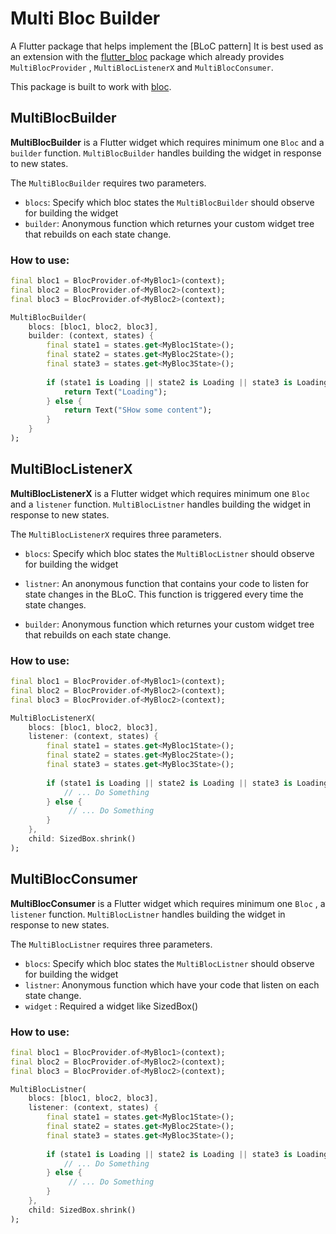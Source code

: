 # Multi Bloc Builder

A Flutter package that helps implement the [BLoC pattern]
It is best used as an extension with the [flutter_bloc](https://pub.dev/packages/flutter_bloc) package which already provides `MultiBlocProvider` , `MultiBlocListenerX` and `MultiBlocConsumer`.

This package is built to work with [bloc](https://pub.dev/packages/bloc).

## MultiBlocBuilder

__MultiBlocBuilder__ is a Flutter widget which requires minimum one `Bloc` and a `builder` function.
`MultiBlocBuilder` handles building the widget in response to new states.

The `MultiBlocBuilder` requires two parameters.
* `blocs`: Specify which bloc states the `MultiBlocBuilder` should observe for building the widget
* `builder`: Anonymous function which returnes your custom widget tree that rebuilds on each state change.

### How to use:
```dart
final bloc1 = BlocProvider.of<MyBloc1>(context);
final bloc2 = BlocProvider.of<MyBloc2>(context);
final bloc3 = BlocProvider.of<MyBloc2>(context);

MultiBlocBuilder(
    blocs: [bloc1, bloc2, bloc3],
    builder: (context, states) {
        final state1 = states.get<MyBloc1State>();
        final state2 = states.get<MyBloc2State>();
        final state3 = states.get<MyBloc3State>();
        
        if (state1 is Loading || state2 is Loading || state3 is Loading) {
            return Text("Loading");
        } else {
            return Text("SHow some content");
        }
    }
);
```



## MultiBlocListenerX

__MultiBlocListenerX__ is a Flutter widget which requires minimum one `Bloc` and a `listener` function.
`MultiBlocListner` handles building the widget in response to new states.

The `MultiBlocListenerX` requires three parameters.
* `blocs`: Specify which bloc states the `MultiBlocListner` should observe for building the widget

* `listner`: An anonymous function that contains your code to listen for state changes in the BLoC. This function is triggered every time the state changes.

* `builder`: Anonymous function which returnes your custom widget tree that rebuilds on each state change.

### How to use:
```dart
final bloc1 = BlocProvider.of<MyBloc1>(context);
final bloc2 = BlocProvider.of<MyBloc2>(context);
final bloc3 = BlocProvider.of<MyBloc2>(context);

MultiBlocListenerX(
    blocs: [bloc1, bloc2, bloc3],
    listener: (context, states) {
        final state1 = states.get<MyBloc1State>();
        final state2 = states.get<MyBloc2State>();
        final state3 = states.get<MyBloc3State>();
        
        if (state1 is Loading || state2 is Loading || state3 is Loading) {
            // ... Do Something
        } else {
             // ... Do Something
        }
    },
    child: SizedBox.shrink()
);
```


## MultiBlocConsumer

__MultiBlocConsumer__ is a Flutter widget which requires minimum one `Bloc` , a `listener` function.
`MultiBlocListner` handles building the widget in response to new states.

The `MultiBlocListner` requires three parameters.
* `blocs`: Specify which bloc states the `MultiBlocListner` should observe for building the widget
* `listner`: Anonymous function which have your code that listen on each state change.
* `widget` : Required a widget like SizedBox()

### How to use:
```dart
final bloc1 = BlocProvider.of<MyBloc1>(context);
final bloc2 = BlocProvider.of<MyBloc2>(context);
final bloc3 = BlocProvider.of<MyBloc2>(context);

MultiBlocListner(
    blocs: [bloc1, bloc2, bloc3],
    listener: (context, states) {
        final state1 = states.get<MyBloc1State>();
        final state2 = states.get<MyBloc2State>();
        final state3 = states.get<MyBloc3State>();
        
        if (state1 is Loading || state2 is Loading || state3 is Loading) {
            // ... Do Something
        } else {
             // ... Do Something
        }
    },
    child: SizedBox.shrink()
);
```